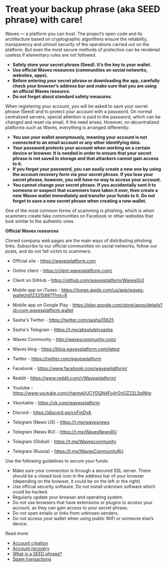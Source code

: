 # Treat your backup phrase (aka SEED phrase) with care!

Waves — a platform you can trust. The project’s open code and its architecture based on cryptographic algorithms ensure the reliability, transparency and utmost security of the operations carried out on the platform. But even the most secure methods of protection can be rendered useless if elementary rules are not followed.

 * **Safely store your secret phrase (Seed). It’s the key to your wallet.**
 * **Use official Waves resources (communities on social networks, websites, apps).**
 * **Before entering your secret phrase or downloading the app, carefully check your browser’s address bar and make sure that you are using an official Waves resource.**
 * **Do not forget about standard safety measures.**

When registering your account, you will be asked to save your secret phrase (Seed) and to protect your account with a password. On normal centralized servers, special attention is paid to the password, which can be changed and reset via email, if the need arises. However, on decentralized platforms such as Waves, everything is arranged differently:

 * **You use your wallet anonymously, meaning your account is not connected to an email account or any other identifying data.**
 * **Your password protects your account when working on a certain device or browser. It is needed in order to ensure that your secret phrase is not saved in storage and that attackers cannot gain access to it.**
 * **If you forget your password, you can easily create a new one by using the account recovery form via your secret phrase. If you lose your secret phrase, however, you will have no way to access your account.**
 * **You cannot change your secret phrase. If you accidentally sent it to someone or suspect that scammers have taken it over, then create a new Waves wallet immediately and transfer your funds to it. Do not forget to save a new secret phrase when creating a new wallet.**

One of the most common forms of scamming is phishing, which is when scammers create fake communities on Facebook or other websites that look similar to the authentic ones.

**Official Waves resources**

Cloned company web pages are the main ways of distributing phishing links. Subscribe to our official communities on social networks, follow our posts, and do not fall victim to scammers:

 * Official site - https://wavesplatform.com
 * Online client - https://client.wavesplatform.com/
 * Client on GitHub - https://github.com/wavesplatform/WavesGUI
 * Mobile app on iTunes - https://itunes.apple.com/us/app/waves-wallet/id1233158971?mt=8
 * Mobile app on Google Play - https://play.google.com/store/apps/details?id=com.wavesplatform.wallet

 * Sasha's Twitter - https://twitter.com/sasha35625
 * Sasha's Telegram - https://t.me/absolutelysasha
 * Waves Community - http://wavescommunity.com/
 * Waves blog - https://blog.wavesplatform.com/latest
 * Twitter - https://twitter.com/wavesplatform
 * Facebook - https://www.facebook.com/wavesplatform/
 * Reddit - https://www.reddit.com/r/Wavesplatform/
 * Youtube - https://www.youtube.com/channel/UCYDQN4Fo4rGnOZ22L5plNIw
 * Vkontakte - https://vk.com/wavesplatform
 * Discord - https://discord.gg/cnFmDyA
 * Telegram (News US) - https://t.me/wavesnews
 * Telegram (News RU) - https://t.me/WavesNewsRU
 * Telegram (Global) - https://t.me/Wavescommunity
 * Telegram (Russia) - https://t.me/WavesCommunityRU

Use the following guidelines to secure your funds:

 * Make sure your connection is through a secured SSL server. There should be a closed lock icon in the address bar of your browser (depending on the browser, it could be on the left or the right).
 * Use official security software. Do not install unknown software which could be hacked.
 * Regularly update your browser and operating system.
 * Do not use browsers that have extensions or plugins to access your account, as they can gain access to your secret phrase.
 * Do not open emails or links from unknown senders.
 * Do not access your wallet when using public WiFi or someone else’s device.

Read more:

 * [Account creation](waves-client/account-management/creating-an-account.md)
 * [Account recovery](waves-client/account-management/restore-an-account.md)
 * [What is a SEED phrase?](waves-client/frequently-asked-questions-faq/account-management/seed-phrase.md)
 * [Spam transactions](waves-client/frequently-asked-questions-faq/account-management/spam-transactions.md)
